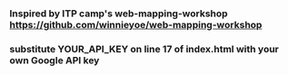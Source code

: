 ### Inspired by ITP camp's web-mapping-workshop https://github.com/winnieyoe/web-mapping-workshop 

### substitute YOUR_API_KEY on line 17 of index.html with your own Google API key 
